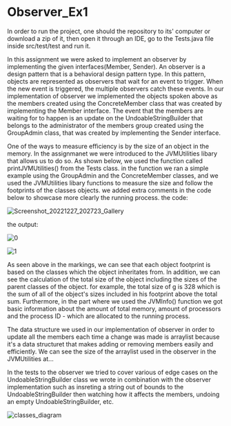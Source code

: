 # Observer_Ex1

In order to run the project, one should the repository to its' computer or download a zip of it, then open it through an IDE, go to the Tests.java file inside src/test/test and run it.

In this assignment we were asked to implement an observer by implementing the given interfaces(Member, Sender).
An observer is a design pattern that is a behavioral design pattern type. In this pattern, objects are represented 
as observers that wait for an event to trigger. When the new event is triggered, the multiple observers catch 
these events.
In our implementation of observer we implemented the objects spoken above as the members created using the 
ConcreteMember class that was created by implementing the Member interface. The event that the members are waiting for 
to happen is an update on the UndoableStringBuilder that belongs to the administrator of the members group created using
the GroupAdmin class, that was created by implementing the Sender interface.

One of the ways to measure efficiency is by the size of an object in the memory. 
In the assignmanet we were introduced to the JVMUtilities libary that allows us to do so.
As shown below, we used the function called printJVMUtilities() from the Tests class. in the function we ran a 
simple example using the GroupAdmin and the ConcreteMember classes, and we used the JVMUtilities libary
functions to measure the size and follow the footprints of the classes objects.
we added extra comments in the code below to showcase more clearly the running process.
the code:

![Screenshot_20221227_202723_Gallery](https://user-images.githubusercontent.com/98814442/209716196-8035dd21-5992-4cd4-9237-82ac6f8ec83d.jpg)

the output:

![0](https://user-images.githubusercontent.com/24610228/209662398-40388e47-2b6e-40f8-a66a-58563143c599.jpg)

![1](https://user-images.githubusercontent.com/24610228/209662430-1b661d97-4e0f-4704-a4dd-986c9eb28cc5.png)

As seen above in the markings, we can see that each object footprint is based on the classes which the object inheritates
from. In addition, we can see the calculation of the total size of the object including the sizes of the parent classes of the object.
for example, the total size of g is 328 which is the sum of all of the object's sizes included in his footprint above the total sum.
Furthermore, in the part where we used the JVMInfo() function we got basic information about the amount of
total memory, amount of processors and the process ID - which are allocated to the running process.

The data structure we used in our implementation of observer in order to update all the members each time a change was made
is arraylist because it's a data structuret that makes adding or removing members easily and efficiently.
We can see the size of the arraylist used in the observer in the JVMUtilities at...

In the tests to the observer we tried to cover various of edge cases on the UndoableStringBuilder class we wrote
in combination with the observer implementation such as insreting a string out of bounds to the UndoableStringBuilder then
watching how it affects the members, undoing an empty UndoableStringBuilder, etc. 

![classes_diagram](https://user-images.githubusercontent.com/24610228/209660922-9a008767-3647-42b9-a997-6b9e58347daa.png)

